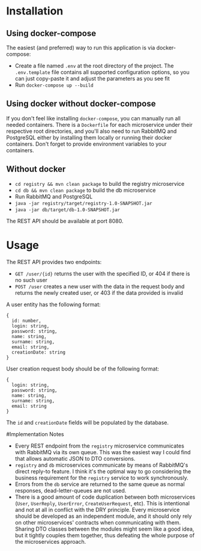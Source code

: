 # Installation
## Using docker-compose
The easiest (and preferred) way to run this application is via docker-compose:
* Create a file named `.env` at the root directory of the project.
  The `.env.template` file contains all supported configuration options,
  so you can just copy-paste it and adjust the parameters as you see fit
* Run `docker-compose up --build`
## Using docker without docker-compose
If you don't feel like installing `docker-compose`, you can manually run
all needed containers. There is a `Dockerfile` for each microservice under
their respective root directories, and you'll also need to run
RabbitMQ and PostgreSQL either by installing them locally or running
their docker containers. Don't forget to provide environment variables
to your containers.
## Without docker
* `cd registry && mvn clean package` to build the registry microservice
* `cd db && mvn clean package` to build the db microservice
* Run RabbitMQ and PostgreSQL
* `java -jar registry/target/registry-1.0-SNAPSHOT.jar`
* `java -jar db/target/db-1.0-SNAPSHOT.jar`

The REST API should be available at port 8080.

# Usage
The REST API provides two endpoints:
* `GET /user/{id}` returns the user with the specified ID,
or 404 if there is no such user
* `POST /user` creates a new user with the data in the request body and
returns the newly created user, or 403 if the data provided is invalid

A user entity has the following format:
```
{
  id: number,
  login: string,
  password: string,
  name: string,
  surname: string,
  email: string,
  creationDate: string
}
```

User creation request body should be of the following format:
```
{
  login: string,
  password: string,
  name: string,
  surname: string,
  email: string
}
```

The `id` and `creationDate` fields will be populated by the database.

#Implementation Notes
* Every REST endpoint from the `registry` microservice communicates with
RabbitMQ via its own queue. This was the easiest way I could find that
  allows automatic JSON to DTO conversions.
* `registry` and `db` microservices communicate by means of RabbitMQ's
direct reply-to feature. I think it's the optimal way to go considering
the business requirement for the `registry` service to work synchronously.
* Errors from the `db` service are returned to the same queue as
normal responses, dead-letter-queues are not used.
* There is a good amount of code duplication between both microservices
  (`User`, `UserReply`, `UserError`, `CreateUserRequest`, etc).
  This is intentional and not at all in conflict with the DRY principle.
  Every microservice should be developed as an independent module,
  and it should only rely on other microservices' contracts when
  communicating with them. Sharing DTO classes between the modules
  might seem like a good idea, but it tightly couples them together, thus
  defeating the whole purpose of the microservices approach.
